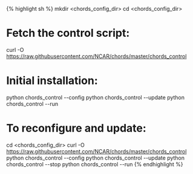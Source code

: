 {% highlight sh %}
mkdir <chords_config_dir>
cd <chords_config_dir>

# Fetch the control script:
curl -O  https://raw.githubusercontent.com/NCAR/chords/master/chords_control

# Initial installation:
python chords_control --config
python chords_control --update
python chords_control --run

# To reconfigure and update:
cd <chords_config_dir>
curl -O  https://raw.githubusercontent.com/NCAR/chords/master/chords_control
python chords_control --config
python chords_control --update
python chords_control --stop
python chords_control --run
{% endhighlight %}
